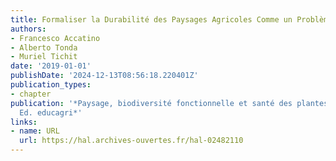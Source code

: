 ```yaml
---
title: Formaliser la Durabilité des Paysages Agricoles Comme un Problème Multi-objectif
authors:
- Francesco Accatino
- Alberto Tonda
- Muriel Tichit
date: '2019-01-01'
publishDate: '2024-12-13T08:56:18.220401Z'
publication_types:
- chapter
publication: '*Paysage, biodiversité fonctionnelle et santé des plantes, Ed. Quae,
  Ed. educagri*'
links:
- name: URL
  url: https://hal.archives-ouvertes.fr/hal-02482110
---
```

